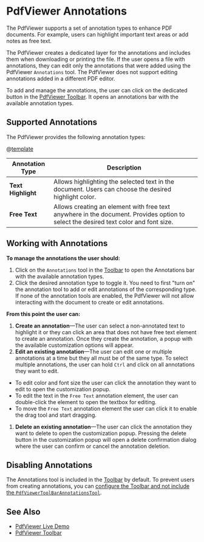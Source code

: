 
# PdfViewer Annotations

The PdfViewer supports a set of annotation types to enhance PDF documents. For example, users can highlight important text areas or add notes as free text.

The PdfViewer creates a dedicated layer for the annotations and includes them when downloading or printing the file. If the user opens a file with annotations, they can edit only the annotations that were added using the PdfViewer `Annotations` tool. The PdfViewer does not support editing annotations added in a different PDF editor.

To add and manage the annotations, the user can click on the dedicated button in the [PdfViewer Toolbar](slug:pdfviewer-toolbar). It opens an annotations bar with the available annotation types.

## Supported Annotations

The PdfViewer provides the following annotation types:

@[template](/_contentTemplates/common/parameters-table-styles.md#table-layout)

| Annotation Type | Description |
| --- | --- |
| **Text Highlight** | Allows highlighting the selected text in the document. Users can choose the desired highlight color. |
| **Free Text** | Allows creating an element with free text anywhere in the document. Provides option to select the desired text color and font size. |

## Working with Annotations

**To manage the annotations the user should:**

1. Click on the `Annotations` tool in the [Toolbar](slug:pdfviewer-toolbar) to open the Annotations bar with the available annotation types.
1. Click the desired annotation type to toggle it. You need to first "turn on" the annotation tool to add or edit annotations of the corresponding type. If none of the annotation tools are enabled, the PdfViewer will not allow interacting with the document to create or edit annotations.

**From this point the user can:**

1. **Create an annotation**&mdash;The user can select a non-annotated text to highlight it or they can click an area that does not have free text element to create an annotation. Once they create the annotation, a popup with the available customization options will appear.
1. **Edit an existing annotation**&mdash;The user can edit one or multiple annotations at a time but they all must be of the same type. To select multiple annotations, the user can hold `Ctrl` and click on all annotations they want to edit.
* To edit color and font size the user can click the annotation they want to edit to open the customization popup.
* To edit the text in the `Free Text` annotation element, the user can double-click the element to open the textbox for editing.
* To move the `Free Text` annotation element the user can click it to enable the drag tool and start dragging.
1. **Delete an existing annotation**&mdash;The user can click the annotation they want to delete to open the customization popup. Pressing the delete button in the customization popup will open a delete confirmation dialog where the user can confirm or cancel the annotation deletion.

## Disabling Annotations

The Annotations tool is included in the [Toolbar](slug:pdfviewer-toolbar) by default. To prevent users from creating annotations, you can [configure the Toolbar and not include the `PdfViewerToolBarAnnotationsTool`](slug:pdfviewer-toolbar#toolbar-configuration).

## See Also

* [PdfViewer Live Demo](https://demos.telerik.com/blazor-ui/pdfviewer/overview)
* [PdfViewer Toolbar](slug:pdfviewer-toolbar)